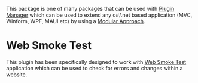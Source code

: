 ﻿This package is one of many packages that can be used with [Plugin Manager](https://www.nuget.org/packages/PluginManager) which can be used to extend any c#/.net based application (MVC, Winform, WPF, MAUI etc) by using a [Modular Approach](https://pluginmanager.website/docs/Document/A-Modular-Approach/).

# Web Smoke Test
This plugin has been specifically designed to work with [Web Smoke Test](https://github.com/k3ldar/WebSmokeTest) application which can be used to check for errors and changes within a website.

